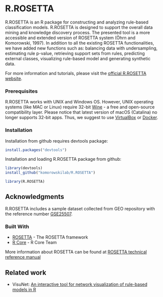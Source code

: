 <!--
  Title: R.ROSETTA
  Description: ROSETTA rough set classifier as a R package.
  Author: Mateusz Garbulowski
  -->
<meta name='keywords' content='rosetta, rough sets, classification, transparent machine learning'>

# R.ROSETTA
R.ROSETTA is an R package for constructing and analyzing rule-based classification models. R.ROSETTA is designed to support the overall data mining and knowledge discovery process. The presented tool is a more accessible and extended version of ROSETTA system (Öhrn and Komorowski, 1997). In addition to all the existing ROSETTA functionalities, we have added new functions such as: balancing data with undersampling, estimating rule p-value, retrieving support sets from rules, predicting external classes, visualizing rule-based model and generating synthetic data. 

For more information and tutorials, please visit the [official R.ROSETTA website](https://komorowskilab.github.io/R.ROSETTA/).


### Prerequisites
R.ROSETTA works with UNIX and Windows OS. However, UNIX operating systems (like MAC or Linux) require 32-bit [Wine](https://www.winehq.org/) - a free and open-source compatibility layer. Please notice that latest version of macOS (Catalina) no longer supports 32-bit apps. Thus, we suggest to use [VirtualBox](https://www.virtualbox.org/) or [Docker](https://www.docker.com/why-docker).

### Installation

Installation from github requires devtools package:
```R
install.packages("devtools")
```

Installation and loading R.ROSETTA package from github:
```R
library(devtools)
install_github("komorowskilab/R.ROSETTA")

library(R.ROSETTA)
```

## Acknowledgments
R.ROSETTA includes a sample dataset collected from GEO repository with the reference number [GSE25507](https://www.ncbi.nlm.nih.gov/geo/query/acc.cgi?acc=GSE25507).

### Built With
* [ROSETTA](http://bioinf.icm.uu.se/rosetta/) - The ROSETTA framework
* [R Core](https://www.R-project.org/) - R Core Team

More information about ROSETTA can be found at [ROSETTA technical reference manual](http://bioinf.icm.uu.se/rosetta/materials/manual.pdf)
## Related work
- VisuNet: [An interactive tool for network visualization of rule-based models in R](https://github.com/komorowskilab/VisuNet)
